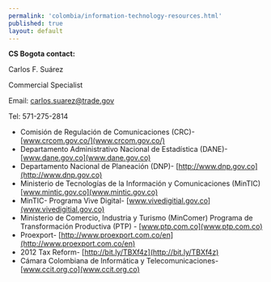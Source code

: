 ```yaml
---
permalink: 'colombia/information-technology-resources.html'
published: true
layout: default
---
```

**CS Bogota contact:**

Carlos F. Suárez 

Commercial Specialist 

Email: [carlos.suarez@trade.gov](carlos.suarez@trade.gov)

Tel: 571-275-2814

* Comisión de Regulación de Comunicaciones (CRC)- [www.crcom.gov.co/](www.crcom.gov.co/)
* Departamento Administrativo Nacional de Estadística (DANE)-[www.dane.gov.co](www.dane.gov.co) 
* Departamento Nacional de Planeación (DNP)- [http://www.dnp.gov.co](http://www.dnp.gov.co)
* Ministerio de Tecnologías de la Información y Comunicaciones (MinTIC) [www.mintic.gov.co](www.mintic.gov.co) 
* MinTIC- Programa Vive Digital- [www.vivedigitial.gov.co](www.vivedigitial.gov.co)
* Ministerio de Comercio, Industria y Turismo (MinComer) Programa de Transformación Productiva (PTP) - [www.ptp.com.co](www.ptp.com.co) 
* Proexport- [http://www.proexport.com.co/en](http://www.proexport.com.co/en)
* 2012 Tax Reform- [http://bit.ly/TBXf4z](http://bit.ly/TBXf4z)
* Cámara Colombiana de Informática y Telecomunicaciones- [www.ccit.org.co](www.ccit.org.co)
